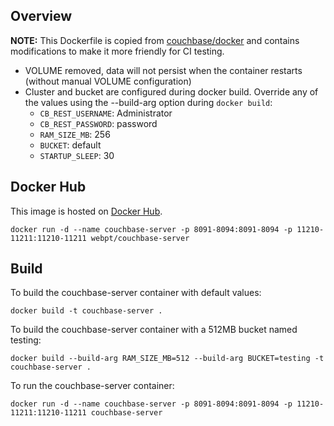 ## Overview
**NOTE:** This Dockerfile is copied from [couchbase/docker](https://github.com/couchbase/docker/blob/master/community/couchbase-server/4.5.0) and contains modifications to make it more friendly for CI testing.
- VOLUME removed, data will not persist when the container restarts (without manual VOLUME configuration)
- Cluster and bucket are configured during docker build.  Override any of the values using the --build-arg option during `docker build`:
	- `CB_REST_USERNAME`: Administrator
	- `CB_REST_PASSWORD`: password
	- `RAM_SIZE_MB`: 256
	- `BUCKET`: default
	- `STARTUP_SLEEP`: 30

## Docker Hub
This image is hosted on [Docker Hub](https://hub.docker.com/r/webpt/couchbase-server/).

`docker run -d --name couchbase-server -p 8091-8094:8091-8094 -p 11210-11211:11210-11211 webpt/couchbase-server`

## Build
To build the couchbase-server container with default values:

`docker build -t couchbase-server .`

To build the couchbase-server container with a 512MB bucket named testing:

`docker build --build-arg RAM_SIZE_MB=512 --build-arg BUCKET=testing -t couchbase-server .`

To run the couchbase-server container:

`docker run -d --name couchbase-server -p 8091-8094:8091-8094 -p 11210-11211:11210-11211 couchbase-server`
